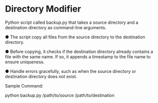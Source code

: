 # Directory Modifier

Python script called backup.py that takes a source directory and a destination directory as command-line arguments.

●       The script copy all files from the source directory to the destination directory.

●       Before copying, it checks if the destination directory already contains a file with the same name. If so, it appends a timestamp to the file name to ensure uniqueness.

●       Handle errors gracefully, such as when the source directory or destination directory does not exist.

Sample Command:

python backup.py /path/to/source /path/to/destination
